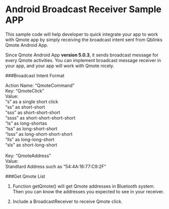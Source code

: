 Android Broadcast Receiver Sample APP
==============

This sample code will help developer to quick integrate your app to work with Qmote app by simply receiving the broadcast intent sent from Qblinks Qmote Android App.

Since Qmote Android App **version 5.0.3**, it sends broadcast message for every Qmote activities. You can implement broadcast message receiver in your app, and your app will work with Qmote nicely.


###Broadcast Intent Format

Action Name: “QmoteCommand”<br />
Key:   “QmoteClick”<br />
Value: <br />
       “s”     as a single short click<br />
       “ss”    as short-short<br />
       “sss”   as short-short-short<br />
       “ssss”  as short-short-short-short<br />
       “ls”    as long-shortas<br />
       “lss”   as long-short-short<br />
       “lsss”  as long-short-short-short<br />
       “lls”   as long-long-short<br />
       “sls”   as short-long-short<br />
<br />
Key: “QmoteAddress”<br />
Value:<br />
      Standtard Address such as “54:4A:16:77:C9:2F”<br />

###Get Qmote List

1. Function getQmote() will get Qmote addresses in Bluetooth system.
Then you can know the addresses you expected to see in your receiver.

2. Include a BroadcastReceiver to receive Qmote click.
